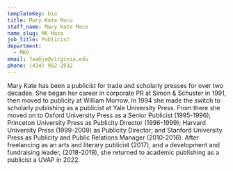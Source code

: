 ```yaml
---
templateKey: bio
title: Mary Kate Maco
staff_name: Mary Kate Maco
name_slug: MK-Maco
job_title: Publicist
department:
  - MKG
email: faa6je@virginia.edu
phone: (434) 982-2932
---
```

Mary Kate has been a publicist for trade and scholarly presses for over two decades. She began her career in corporate PR at Simon & Schuster in 1991, then moved to publicity at William Morrow. In 1994 she made the switch to scholarly publishing as a publicist at Yale University Press. From there she moved on to Oxford University Press as a Senior Publicist (1995-1996); Princeton University Press as Publicity Director (1996-1999); Harvard University Press (1999-2009) as Publicity Director; and Stanford University Press as Publicity and Public Relations Manager (2010-2016). After freelancing as an arts and literary publicist (2017), and a development and fundraising leader, (2018-2019), she returned to academic publishing as a publicist a UVAP in 2022.